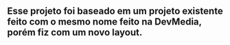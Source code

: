 ## Esse projeto foi baseado em um projeto existente feito com o mesmo nome feito na DevMedia, porém fiz com um novo layout.

